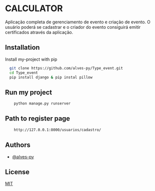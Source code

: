 <!-- <div align="center">
<img src="https://raw.githubusercontent.com/alves-py/DinoRunner/main/dino_runner/assets/Dino/DinoRun1Hammer.png" width="100%">
</div>
-->

# CALCULATOR

Aplicação completa de gerenciamento de evento e criação de evento.
O usuário poderá se cadastrar e o criador do evento consiguirá emitir certificados através da aplicação.


## Installation

Install my-project with pip

```bash
  git clone https://github.com/alves-py/Type_event.git
  cd Type_event
  pip install django & pip instal pillow
```
## Run my project

```bash
    python manage.py runserver
```
## Path to register page

```bash
    http://127.0.0.1:8000/usuarios/cadastro/
```

## Authors

- [@alves-py](https://github.com/alves-py)


## License

[MIT](https://choosealicense.com/licenses/mit/)